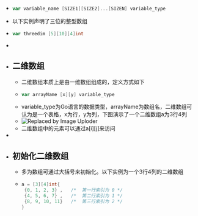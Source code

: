 - ```go
  var variable_name [SIZE1][SIZE2]...[SIZEN] variable_type
  ```
- 以下实例声明了三位的整型数组
- ```go
  var threedim [5][10][4]int
  ```
-
- ## 二维数组
	- 二维数组本质上是由一维数组组成的，定义方式如下
	- ```go
	  var arrayName [x][y] variable_type
	  ```
	- variable_type为Go语言的数据类型，arrayName为数组名，二维数组可认为是一个表格，x为行，y为列，下图演示了一个二维数组a为3行4列
	- ![Replaced by Image Uploder](https://gitee.com/superficial/blogimage/raw/master/img/image_1645586716201_0.png)
	- 二维数组中的元素可以通过a[i][j]来访问
-
- ## 初始化二维数组
	- 多为数组可通过大括号来初始化。以下实例为一个3行4列的二维数组
	- ```go
	  a = [3][4]int{  
	   {0, 1, 2, 3} ,   /*  第一行索引为 0 */
	   {4, 5, 6, 7} ,   /*  第二行索引为 1 */
	   {8, 9, 10, 11}   /*  第三行索引为 2 */
	  }
	  ```